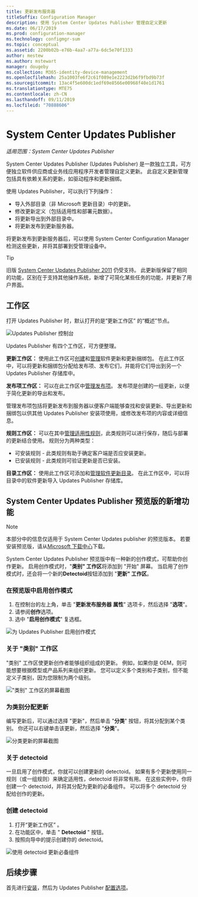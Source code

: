 ```yaml
---
title: 更新发布服务器
titleSuffix: Configuration Manager
description: 使用 System Center Updates Publisher 管理自定义更新
ms.date: 06/17/2019
ms.prod: configuration-manager
ms.technology: configmgr-sum
ms.topic: conceptual
ms.assetid: 2200b02b-e76b-4aa7-a77a-6dc5e70f1333
author: mestew
ms.author: mstewart
manager: dougeby
ms.collection: M365-identity-device-management
ms.openlocfilehash: 25a1003fe6f2c61f089e1e2223d2b6f9fbd9b73f
ms.sourcegitcommit: 13ac4f5e600dc1edf69e8566e00968f40e1d1761
ms.translationtype: MTE75
ms.contentlocale: zh-CN
ms.lasthandoff: 09/11/2019
ms.locfileid: "70888606"
---
```

# <a name="system-center-updates-publisher"></a>System Center Updates Publisher

*适用范围：System Center Updates Publisher*

System Center Updates Publisher (Updates Publisher) 是一款独立工具，可方便独立软件供应商或业务线应用程序开发者管理自定义更新。 此自定义更新管理包括具有依赖关系的更新，如驱动程序和更新捆绑。

使用 Updates Publisher，可以执行下列操作：

-   导入外部目录（非 Microsoft 更新目录）中的更新。
-   修改更新定义（包括适用性和部署元数据）。
-   将更新导出到外部目录中。
-   将更新发布到更新服务器。

将更新发布到更新服务器后，可以使用 System Center Configuration Manager 检测这些更新，并将其部署到受管理设备中。

> [!TIP]  
> 旧版 [System Center Updates Publisher 2011](https://go.microsoft.com/fwlink/?LinkId=848111) 仍受支持。 此更新版保留了相同的功能，区别在于支持其他操作系统，新增了可简化某些任务的功能，并更新了用户界面。

## <a name="workspaces"></a>工作区
打开 Updates Publisher 时，默认打开的是“更新工作区”  的“概述”节点。

![Updates Publisher 控制台](media/console1.png)   


Updates Publisher 有四个工作区，可方便整理。


**更新工作区：** 使用此工作区可[创建](/sccm/sum/tools/create-updates-with-updates-publisher)和[管理](/sccm/sum/tools/manage-updates-with-updates-publisher)软件更新和更新捆绑包。 在此工作区中，可以将更新和捆绑包分配给发布项、发布它们，并能将它们导出到另一个 Updates Publisher 存储库中。

**发布项工作区：** 可以在此工作区中[管理发布项](/sccm/sum/tools/updates-publisher-publications)。 发布项是创建的一组更新，以便于简化更新的导出和发布。

管理发布项包括将更新发布到服务器以便客户端能够查找和安装更新、导出更新和捆绑包以供其他 Updates Publisher 安装项使用，或修改发布项的内容或详细信息。

**规则工作区：** 可以在其中[管理适用性规则](/sccm/sum/tools/updates-publisher-applicability-rules)，此类规则可以进行保存，随后与部署的更新结合使用。 规则分为两种类型：

-   可安装规则 - 此类规则有助于确定客户端是否应安装更新。
-   已安装规则 - 此类规则可验证更新是否已安装。

**目录工作区：** 使用此工作区可添加和[管理软件更新目录](/sccm/sum/tools/updates-publisher-catalogs)。 在此工作区中，可以将目录中的软件更新导入 Updates Publisher 存储库。

## <a name="whats-new-in-the-system-center-updates-publisher-preview"></a>System Center Updates Publisher 预览版的新增功能

>[!NOTE] 
>本部分中的信息仅适用于 System Center Updates publisher 的预览版本。 若要安装预览版，请从[Microsoft 下载中心](https://www.microsoft.com/download/details.aspx?id=58390)下载。

System Center Updates Publisher 预览版中有一种新的创作模式，可帮助你创作更新。 启用创作模式时，"**类别" 工作区**将添加到 "开始" 屏幕。 当启用了创作模式时，还会将一个新的**Detectoid**按钮添加到 "**更新" 工作区**。 

### <a name="to-enable-authoring-mode-in-the-preview"></a>在预览版中启用创作模式

1. 在控制台的左上角，单击 "**更新发布服务器** **属性**" 选项卡，然后选择 "**选项**"。
1. 请参阅**创作**选项。
1. 选中 "**启用创作模式**" 复选框。

![为 Updates Publisher 启用创作模式](media/scup-enable-authoring-mode.png)

### <a name="about-the-categories-workspace"></a>关于 "类别" 工作区

"类别" 工作区使更新创作者能够组织组成的更新。 例如，如果你是 OEM，则可能想要根据模型或产品系列来组织更新。 您可以定义多个类别和子类别，但不能定义子类别，因为您限制为两个级别。

!["类别" 工作区的屏幕截图](media/scup-categories-workspace.png)

### <a name="assign-an-update-to-a-category"></a>为类别分配更新

编写更新后，可以通过选择 "更新"，然后单击 "**分类**" 按钮，将其分配到某个类别。 你还可以右键单击该更新，然后选择 "**分类**"。

![分类更新的屏幕截图](media/scup-categorize-update.png)


### <a name="about-detectoids"></a>关于 detectoid

一旦启用了创作模式，你就可以创建更新的 detectoid。 如果有多个更新使用同一规则（或一组规则）来确定适用性，detectoid 将非常有用。 在这些实例中，你将创建一个 detectoid，并将其分配为更新的必备组件。 可以将多个 detectoid 分配给创作的更新。


### <a name="create-a-detectoid"></a>创建 detectoid

1. 打开“更新工作区”  。
1. 在功能区中，单击 " **Detectoid** " 按钮。
1. 按照向导中的提示创建你的 detectoid。



![使用 detectoid 更新必备组件](media/scup-detectoid-as-prerequisite.png)


## <a name="next-steps"></a>后续步骤
首先进行[安装](/sccm/sum/tools/install-updates-publisher)，然后为 Updates Publisher [配置选项](/sccm/sum/tools/updates-publisher-options)。
